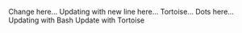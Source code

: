 Change here...
Updating with new line here...
Tortoise...
Dots here...
Updating with Bash
Update with Tortoise


